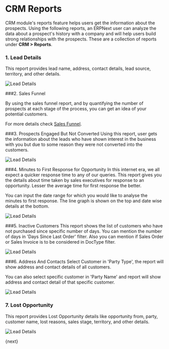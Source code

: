 <!-- add-breadcrumbs -->
<!-- title: CRM Reports -->
# CRM Reports

CRM module's reports feature helps users get the information about the prospects. Using the following reports, an ERPNext user can analyze the data about a prospect's history with a company and will help users build strong relationships with the prospects. These are a collection of reports under **CRM > Reports**.

### 1. Lead Details

This report provides lead name, address, contact details, lead source, territory, and other details.

<img alt="Lead Details" class="screenshot" src="{{docs_base_url}}/assets/img/crm/report/lead.png">

###2. Sales Funnel

By using the sales funnel report, and by quantifying the number of prospects at each stage of the process, you can get an idea of your potential customers.

For more details check [Sales Funnel](/docs/user/manual/en/CRM/articles/sales_funnel).

###3. Prospects Engaged But Not Converted
Using this report, user gets the information about the leads who have shown interest in the business with you but due to some reason they were not converted into the customers.

<img alt="Lead Details" class="screenshot"
    src="{{docs_base_url}}/assets/img/crm/report/prospects_engaged_but_not_converted.png">

###4. Minutes to First Response for Opportunity
In this internet era, we all expect a quicker response time to any of our queries. This report gives you the details about time taken by sales executives for response to an opportunity. Lesser the average time for first response the better.

You can input the date range for which you would like to analyse the minutes to first response. The line graph is shown on the top and date wise details at the bottom.

<img alt="Lead Details" class="screenshot" src="{{docs_base_url}}/assets/img/crm/report/minutes_to_first_response.png">

###5. Inactive Customers
This report shows the list of customers who have not purchased since specific number of days. You can mention the number of days in 'Days Since Last Order' filter. Also you can mention if Sales Order or Sales Invoice is to be considered in DocType filter.

<img alt="Lead Details" class="screenshot" src="{{docs_base_url}}/assets/img/crm/report/inactive_customers.png">


###6. Address And Contacts
Select Customer in 'Party Type', the report will show address and contact details of all customers.

You can also select specific customer in 'Party Name' and report will show address and contact detail of that specific customer.

<img alt="Lead Details" class="screenshot" src="{{docs_base_url}}/assets/img/crm/report/address_and_contacts.png">

### 7. Lost Opportunity

This report provides Lost Opportunity details like opportunity from, party, customer name, lost reasons, sales stage, territory, and other details.

<img alt="Lead Details" class="screenshot" src="{{docs_base_url}}/assets/img/crm/report/lost_opportunity.png">

{next}
